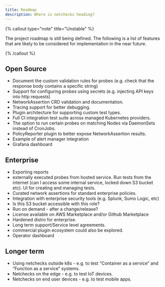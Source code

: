 ```yaml
---
title: Roadmap
description: Where is netchecks heading?
---
```




{% callout type="note" title="Unstable" %}

The project roadmap is still being defined. The following is a list of features that are likely to be considered for implementation in the near future.

{% /callout %}

## Open Source

- Document the custom validation rules for probes (e.g. check that the response body contains a specific string)
- Support for configuring probes using secrets (e.g. injecting API keys into http requests)
- NetworkAssertion CRD validation and documentation.
- Tracing support for better debugging.
- Plugin architecture for supporting custom test types.
- Full CI integration test suite across managed Kubernetes providers.
- The option to run certain probes on matching Nodes via DaemonSets instead of CronJobs.
- PolicyReporter plugin to better expose NetworkAssertion results.
- Example of alert manager integration
- Grafana dashboard

## Enterprise

- Exporting reports
- externally executed probes from hosted service. Run tests from the internet (can I access some internal service, locked down S3 bucket etc). UI for creating and managing tests.
- Curated network assertions for standard enterprise policies.
- Integration with enterprise security tools (e.g. Splunk, Sumo Logic, etc)
- Is this S3 bucket accessible with this role?
- Run on demand - after a change/release?
- License available on AWS Marketplace and/or Github Marketplace
- Hardened distro for enterprise.
- Long term support/Service level agreements.
- commercial plugin ecosystem could also be explored.
- Operator dashboard

## Longer term

- Using netchecks outside k8s - e.g. to test “Container as a service” and “Function as a service” systems.
- Netchecks on the edge - e.g. to test IoT devices.
- Netchecks on end user devices - e.g. to test mobile apps.
